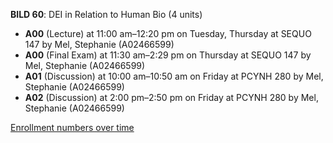 **BILD 60**: DEI in Relation to Human Bio (4 units)

- **A00** (Lecture) at 11:00 am–12:20 pm on Tuesday, Thursday at SEQUO 147 by Mel, Stephanie (A02466599)
- **A00** (Final Exam) at 11:30 am–2:29 pm on Thursday at SEQUO 147 by Mel, Stephanie (A02466599)
- **A01** (Discussion) at 10:00 am–10:50 am on Friday at PCYNH 280 by Mel, Stephanie (A02466599)
- **A02** (Discussion) at 2:00 pm–2:50 pm on Friday at PCYNH 280 by Mel, Stephanie (A02466599)

[Enrollment numbers over time](./BILD60.tsv)
